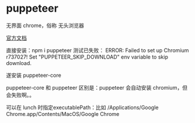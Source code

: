 # puppeteer 
无界面 chrome，俗称 无头浏览器

[官方文档](https://pptr.dev/)

直接安装：npm i puppeteer 测试已失败：
ERROR: Failed to set up Chromium r737027! Set "PUPPETEER_SKIP_DOWNLOAD" env variable to skip download.

遂安装 puppeteer-core

puppeteer-core 和 puppeteer 区别是：puppeteer 会自动安装 chromium，但会失败啊。。

可以在 lunch 时指定executablePath：比如 /Applications/Google Chrome.app/Contents/MacOS/Google Chrome


